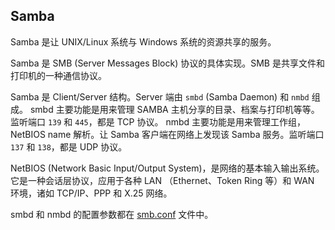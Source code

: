 ## Samba

Samba 是让 UNIX/Linux 系统与 Windows 系统的资源共享的服务。

Samba 是 SMB (Server Messages Block) 协议的具体实现。SMB 是共享文件和打印机的一种通信协议。

Samba 是 Client/Server 结构。Server 端由 `smbd` (Samba Daemon) 和 `nmbd` 组成。
smbd 主要功能是用来管理 SAMBA 主机分享的目录、档案与打印机等等。监听端口 `139` 和 `445`，都是 TCP 协议。
nmbd 主要功能是用来管理工作组，NetBIOS name 解析。让 Samba 客户端在网络上发现该 Samba 服务。监听端口 `137` 和 `138`，都是 UDP 协议。

NetBIOS (Network Basic Input/Output System)，是网络的基本输入输出系统。它是一种会话层协议，应用于各种 LAN （Ethernet、Token Ring 等）和 WAN 环境，诸如 TCP/IP、PPP 和 X.25 网络。

smbd 和 nmbd 的配置参数都在 [smb.conf](https://www.samba.org/samba/docs/current/man-html/smb.conf.5.html) 文件中。
